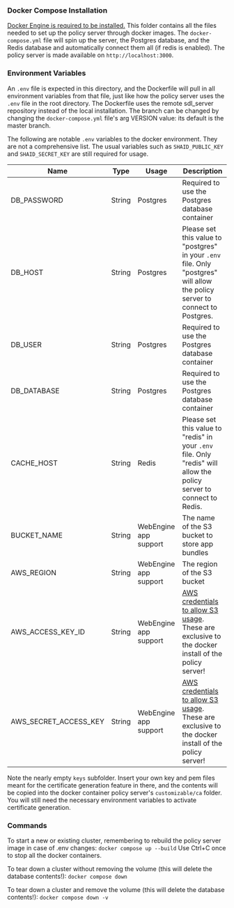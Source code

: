 ### Docker Compose Installation

[Docker Engine is required to be installed.](https://docs.docker.com/engine/install/) This folder contains all the files needed to set up the policy server through docker images. The `docker-compose.yml` file will spin up the server, the Postgres database, and the Redis database and automatically connect them all (if redis is enabled). The policy server is made available on `http://localhost:3000`.

### Environment Variables
An `.env` file is expected in this directory, and the Dockerfile will pull in all environment variables from that file, just like how the policy server uses the `.env` file in the root directory. The Dockerfile uses the remote sdl_server repository instead of the local installation. The branch can be changed by changing the `docker-compose.yml` file's arg VERSION value: its default is the master branch.

The following are notable `.env` variables to the docker environment. They are not a comprehensive list. The usual variables such as `SHAID_PUBLIC_KEY` and `SHAID_SECRET_KEY` are still required for usage.

| Name               | Type   | Usage          | Description                                                               |
|--------------------|--------|------------------|---------------------------------------------------------------------------|
| DB_PASSWORD | String | Postgres      | Required to use the Postgres database container |
| DB_HOST | String | Postgres      | Please set this value to "postgres" in your `.env` file. Only "postgres" will allow the policy server to connect to Postgres.|
| DB_USER | String | Postgres      | Required to use the Postgres database container |
| DB_DATABASE | String | Postgres      | Required to use the Postgres database container |
| CACHE_HOST | String | Redis      | Please set this value to "redis" in your `.env` file. Only "redis" will allow the policy server to connect to Redis.|
| BUCKET_NAME | String | WebEngine app support      | The name of the S3 bucket to store app bundles |
| AWS_REGION | String | WebEngine app support      | The region of the S3 bucket |
| AWS_ACCESS_KEY_ID | String | WebEngine app support      | [AWS credentials to allow S3 usage](https://docs.aws.amazon.com/sdk-for-javascript/v3/developer-guide/loading-node-credentials-environment.html). These are exclusive to the docker install of the policy server! |
| AWS_SECRET_ACCESS_KEY | String | WebEngine app support      | [AWS credentials to allow S3 usage](https://docs.aws.amazon.com/sdk-for-javascript/v3/developer-guide/loading-node-credentials-environment.html). These are exclusive to the docker install of the policy server! |

Note the nearly empty `keys` subfolder. Insert your own key and pem files meant for the certificate generation feature in there, and the contents will be copied into the docker container policy server's  `customizable/ca` folder. You will still need the necessary environment variables to activate certificate generation.

### Commands
To start a new or existing cluster, remembering to rebuild the policy server image in case of .env changes:
`docker compose up --build`
Use Ctrl+C once to stop all the docker containers. 

To tear down a cluster without removing the volume (this will delete the database contents!):
`docker compose down`

To tear down a cluster and remove the volume (this will delete the database contents!):
`docker compose down -v`

